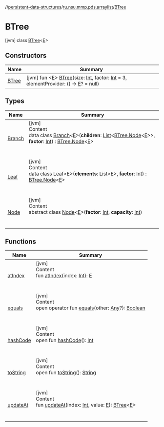 //[persistent-data-structures](../../index.md)/[ru.nsu.mmp.pds.arraylist](../index.md)/[BTree](index.md)



# BTree  
 [jvm] class [BTree](index.md)<[E](index.md)>   


## Constructors  
  
|  Name|  Summary| 
|---|---|
| <a name="ru.nsu.mmp.pds.arraylist/BTree/BTree/#kotlin.Int#kotlin.Int#kotlin.Function0[TypeParam(bounds=[kotlin.Any?])]?/PointingToDeclaration/"></a>[BTree](-b-tree.md)| <a name="ru.nsu.mmp.pds.arraylist/BTree/BTree/#kotlin.Int#kotlin.Int#kotlin.Function0[TypeParam(bounds=[kotlin.Any?])]?/PointingToDeclaration/"></a> [jvm] fun <[E](index.md)> [BTree](-b-tree.md)(size: [Int](https://kotlinlang.org/api/latest/jvm/stdlib/kotlin/-int/index.html), factor: [Int](https://kotlinlang.org/api/latest/jvm/stdlib/kotlin/-int/index.html) = 3, elementProvider: () -> [E](index.md)? = null)   <br>


## Types  
  
|  Name|  Summary| 
|---|---|
| <a name="ru.nsu.mmp.pds.arraylist/BTree.Branch///PointingToDeclaration/"></a>[Branch](-branch/index.md)| <a name="ru.nsu.mmp.pds.arraylist/BTree.Branch///PointingToDeclaration/"></a>[jvm]  <br>Content  <br>data class [Branch](-branch/index.md)<[E](-branch/index.md)>(**children**: [List](https://kotlinlang.org/api/latest/jvm/stdlib/kotlin.collections/-list/index.html)<[BTree.Node](-node/index.md)<[E](-branch/index.md)>>, **factor**: [Int](https://kotlinlang.org/api/latest/jvm/stdlib/kotlin/-int/index.html)) : [BTree.Node](-node/index.md)<[E](-branch/index.md)>   <br><br><br>
| <a name="ru.nsu.mmp.pds.arraylist/BTree.Leaf///PointingToDeclaration/"></a>[Leaf](-leaf/index.md)| <a name="ru.nsu.mmp.pds.arraylist/BTree.Leaf///PointingToDeclaration/"></a>[jvm]  <br>Content  <br>data class [Leaf](-leaf/index.md)<[E](-leaf/index.md)>(**elements**: [List](https://kotlinlang.org/api/latest/jvm/stdlib/kotlin.collections/-list/index.html)<[E](-leaf/index.md)>, **factor**: [Int](https://kotlinlang.org/api/latest/jvm/stdlib/kotlin/-int/index.html)) : [BTree.Node](-node/index.md)<[E](-leaf/index.md)>   <br><br><br>
| <a name="ru.nsu.mmp.pds.arraylist/BTree.Node///PointingToDeclaration/"></a>[Node](-node/index.md)| <a name="ru.nsu.mmp.pds.arraylist/BTree.Node///PointingToDeclaration/"></a>[jvm]  <br>Content  <br>abstract class [Node](-node/index.md)<[E](-node/index.md)>(**factor**: [Int](https://kotlinlang.org/api/latest/jvm/stdlib/kotlin/-int/index.html), **capacity**: [Int](https://kotlinlang.org/api/latest/jvm/stdlib/kotlin/-int/index.html))  <br><br><br>


## Functions  
  
|  Name|  Summary| 
|---|---|
| <a name="ru.nsu.mmp.pds.arraylist/BTree/atIndex/#kotlin.Int/PointingToDeclaration/"></a>[atIndex](at-index.md)| <a name="ru.nsu.mmp.pds.arraylist/BTree/atIndex/#kotlin.Int/PointingToDeclaration/"></a>[jvm]  <br>Content  <br>fun [atIndex](at-index.md)(index: [Int](https://kotlinlang.org/api/latest/jvm/stdlib/kotlin/-int/index.html)): [E](index.md)  <br><br><br>
| <a name="kotlin/Any/equals/#kotlin.Any?/PointingToDeclaration/"></a>[equals](../../ru.nsu.mmp.pds.map/-persistent-map/index.md#%5Bkotlin%2FAny%2Fequals%2F%23kotlin.Any%3F%2FPointingToDeclaration%2F%5D%2FFunctions%2F-546294518)| <a name="kotlin/Any/equals/#kotlin.Any?/PointingToDeclaration/"></a>[jvm]  <br>Content  <br>open operator fun [equals](../../ru.nsu.mmp.pds.map/-persistent-map/index.md#%5Bkotlin%2FAny%2Fequals%2F%23kotlin.Any%3F%2FPointingToDeclaration%2F%5D%2FFunctions%2F-546294518)(other: [Any](https://kotlinlang.org/api/latest/jvm/stdlib/kotlin/-any/index.html)?): [Boolean](https://kotlinlang.org/api/latest/jvm/stdlib/kotlin/-boolean/index.html)  <br><br><br>
| <a name="kotlin/Any/hashCode/#/PointingToDeclaration/"></a>[hashCode](../../ru.nsu.mmp.pds.map/-persistent-map/index.md#%5Bkotlin%2FAny%2FhashCode%2F%23%2FPointingToDeclaration%2F%5D%2FFunctions%2F-546294518)| <a name="kotlin/Any/hashCode/#/PointingToDeclaration/"></a>[jvm]  <br>Content  <br>open fun [hashCode](../../ru.nsu.mmp.pds.map/-persistent-map/index.md#%5Bkotlin%2FAny%2FhashCode%2F%23%2FPointingToDeclaration%2F%5D%2FFunctions%2F-546294518)(): [Int](https://kotlinlang.org/api/latest/jvm/stdlib/kotlin/-int/index.html)  <br><br><br>
| <a name="kotlin/Any/toString/#/PointingToDeclaration/"></a>[toString](../../ru.nsu.mmp.pds.map/-persistent-map/index.md#%5Bkotlin%2FAny%2FtoString%2F%23%2FPointingToDeclaration%2F%5D%2FFunctions%2F-546294518)| <a name="kotlin/Any/toString/#/PointingToDeclaration/"></a>[jvm]  <br>Content  <br>open fun [toString](../../ru.nsu.mmp.pds.map/-persistent-map/index.md#%5Bkotlin%2FAny%2FtoString%2F%23%2FPointingToDeclaration%2F%5D%2FFunctions%2F-546294518)(): [String](https://kotlinlang.org/api/latest/jvm/stdlib/kotlin/-string/index.html)  <br><br><br>
| <a name="ru.nsu.mmp.pds.arraylist/BTree/updateAt/#kotlin.Int#TypeParam(bounds=[kotlin.Any?])/PointingToDeclaration/"></a>[updateAt](update-at.md)| <a name="ru.nsu.mmp.pds.arraylist/BTree/updateAt/#kotlin.Int#TypeParam(bounds=[kotlin.Any?])/PointingToDeclaration/"></a>[jvm]  <br>Content  <br>fun [updateAt](update-at.md)(index: [Int](https://kotlinlang.org/api/latest/jvm/stdlib/kotlin/-int/index.html), value: [E](index.md)): [BTree](index.md)<[E](index.md)>  <br><br><br>


